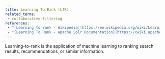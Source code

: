 ```yaml
---
title: Learning To Rank (LTR)
related_terms:
 - collaborative-filtering
references:
 - "[Learning to rank - Wikipedia](https://en.wikipedia.org/wiki/Learning_to_rank)"
 - "[Learning To Rank - Apache Solr Documentation](https://cwiki.apache.org/confluence/display/solr/Learning+To+Rank)"
---
```

Learning-to-rank is the application of machine learning
to ranking search results, recommendations, or similar
information.